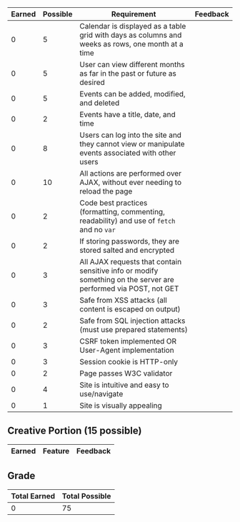 | Earned | Possible | Requirement                                                                                                     | Feedback |
| ------ | -------- | --------------------------------------------------------------------------------------------------------------- | -------- |
| 0      | 5        | Calendar is displayed as a table grid with days as columns and weeks as rows, one month at a time               |          |
| 0      | 5        | User can view different months as far in the past or future as desired                                          |          |
| 0      | 5        | Events can be added, modified, and deleted                                                                      |          |
| 0      | 2        | Events have a title, date, and time                                                                             |          |
| 0      | 8        | Users can log into the site and they cannot view or manipulate events associated with other users               |          |
| 0      | 10       | All actions are performed over AJAX, without ever needing to reload the page                                    |          |
| 0      | 2        | Code best practices (formatting, commenting, readability) and use of `fetch` and no `var`                       |          |
| 0      | 2        | If storing passwords, they are stored salted and encrypted                                                      |          |
| 0      | 3        | All AJAX requests that contain sensitive info or modify something on the server are performed via POST, not GET |          |
| 0      | 3        | Safe from XSS attacks (all content is escaped on output)                                                        |          |
| 0      | 2        | Safe from SQL injection attacks (must use prepared statements)                                                  |          |
| 0      | 3        | CSRF token implemented OR User-Agent implementation                                                             |          |
| 0      | 3        | Session cookie is HTTP-only                                                                                     |          |
| 0      | 2        | Page passes W3C validator                                                                                       |          |
| 0      | 4        | Site is intuitive and easy to use/navigate                                                                      |          |
| 0      | 1        | Site is visually appealing                                                                                      |          |

## Creative Portion (15 possible)

| Earned | Feature | Feedback |
| ------ | ------- | -------- |

## Grade

| Total Earned | Total Possible |
| ------------ | -------------- |
| 0            | 75             |
